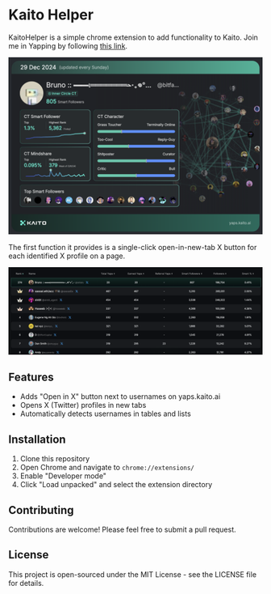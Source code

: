 # Kaito Helper

KaitoHelper is a simple chrome extension to add functionality to Kaito. Join me in Yapping by following [this link](https://yaps.kaito.ai/referral/125083073).

![Example profile](./example-profile.png)

The first function it provides is a single-click open-in-new-tab X button for each identified X profile on a page.

![Example X buttons](./example-x.png)

## Features

- Adds "Open in X" button next to usernames on yaps.kaito.ai
- Opens X (Twitter) profiles in new tabs
- Automatically detects usernames in tables and lists

## Installation

1. Clone this repository
2. Open Chrome and navigate to `chrome://extensions/`
3. Enable "Developer mode"
4. Click "Load unpacked" and select the extension directory

## Contributing

Contributions are welcome! Please feel free to submit a pull request.

## License

This project is open-sourced under the MIT License - see the LICENSE file for details.
